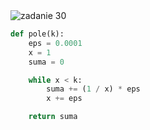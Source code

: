 <picture>
  <source srcset="../../srt/zbior_zadan/30.png" media="(prefers-color-scheme: light)">
  <source srcset="../../srt/zbior_zadan/black_30.png" media="(prefers-color-scheme: dark)">
  <img src="../../srt/zbior_zadan/black_30.png" alt="zadanie 30">
</picture>

```python
def pole(k):
    eps = 0.0001
    x = 1
    suma = 0

    while x < k:
        suma += (1 / x) * eps
        x += eps

    return suma



```

